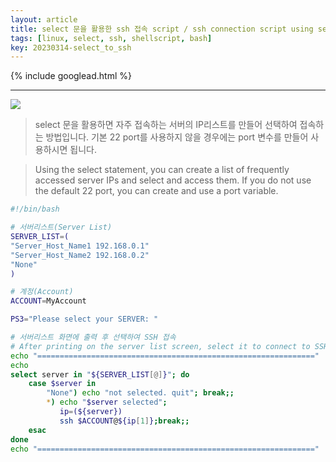 ```yaml
---
layout: article
title: select 문을 활용한 ssh 접속 script / ssh connection script using select
tags: [linux, select, ssh, shellscript, bash]
key: 20230314-select_to_ssh
---
```


{% include googlead.html %}

---

<img src='http://drive.google.com/uc?export=view&id=1Bo1xxyKlNsgQk9fb0x1vOzG1hrp4iDWW' /><br>

> select 문을 활용하면 자주 접속하는 서버의 IP리스트를 만들어 
> 선택하여 접속하는 방법입니다.
> 기본 22 port를 사용하지 않을 경우에는 port 변수를 만들어 사용하시면 됩니다.

> Using the select statement, you can create a list of frequently accessed server IPs and select and access them.
>If you do not use the default 22 port, you can create and use a port variable.

```bash
#!/bin/bash

# 서버리스트(Server List)
SERVER_LIST=(
"Server_Host_Name1 192.168.0.1"
"Server_Host_Name2 192.168.0.2"
"None"
)

# 계정(Account)
ACCOUNT=MyAccount

PS3="Please select your SERVER: "

# 서버리스트 화면에 출력 후 선택하여 SSH 접속
# After printing on the server list screen, select it to connect to SSH
echo "=============================================================="
echo
select server in "${SERVER_LIST[@]}"; do
    case $server in
        "None") echo "not selected. quit"; break;;
        *) echo "$server selected";
           ip=(${server})
           ssh $ACCOUNT@${ip[1]};break;;
    esac
done
echo "=============================================================="
```